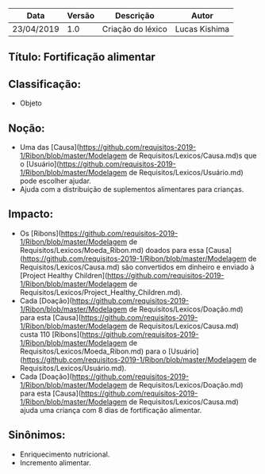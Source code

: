 | Data | Versão | Descrição | Autor |
|---|---|---|---|
| 23/04/2019 | 1.0 | Criação do léxico  | Lucas Kishima |

## Título: Fortificação alimentar

## Classificação:

- Objeto

## Noção:

- Uma das [Causa](https://github.com/requisitos-2019-1/Ribon/blob/master/Modelagem de Requisitos/Lexicos/Causa.md)s que o [Usuário](https://github.com/requisitos-2019-1/Ribon/blob/master/Modelagem de Requisitos/Lexicos/Usuário.md) pode escolher ajudar.
- Ajuda com a distribuição de suplementos alimentares para crianças.

## Impacto:

- Os [Ribons](https://github.com/requisitos-2019-1/Ribon/blob/master/Modelagem de Requisitos/Lexicos/Moeda_Ribon.md) doados para essa [Causa](https://github.com/requisitos-2019-1/Ribon/blob/master/Modelagem de Requisitos/Lexicos/Causa.md) são convertidos em dinheiro e enviado à [Project Healthy Children](https://github.com/requisitos-2019-1/Ribon/blob/master/Modelagem de Requisitos/Lexicos/Project_Healthy_Children.md).
- Cada [Doação](https://github.com/requisitos-2019-1/Ribon/blob/master/Modelagem de Requisitos/Lexicos/Doação.md) para esta [Causa](https://github.com/requisitos-2019-1/Ribon/blob/master/Modelagem de Requisitos/Lexicos/Causa.md) custa 110 [Ribons](https://github.com/requisitos-2019-1/Ribon/blob/master/Modelagem de Requisitos/Lexicos/Moeda_Ribon.md) para o [Usuário](https://github.com/requisitos-2019-1/Ribon/blob/master/Modelagem de Requisitos/Lexicos/Usuário.md).
- Cada [Doação](https://github.com/requisitos-2019-1/Ribon/blob/master/Modelagem de Requisitos/Lexicos/Doação.md) para esta [Causa](https://github.com/requisitos-2019-1/Ribon/blob/master/Modelagem de Requisitos/Lexicos/Causa.md) ajuda uma criança com 8 dias de fortificação alimentar.


## Sinônimos:

- Enriquecimento nutricional.
- Incremento alimentar.
